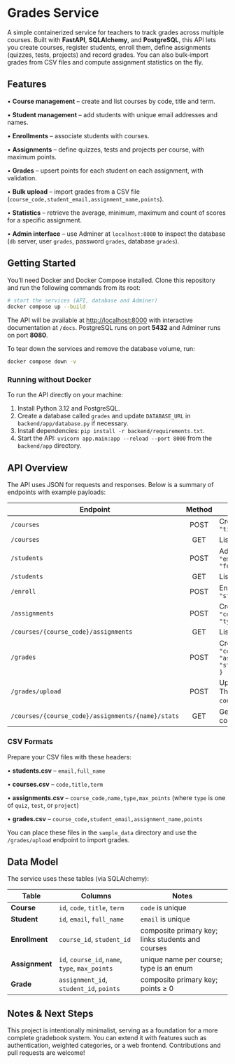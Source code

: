 # Grades Service

A simple containerized service for teachers to track grades across multiple courses. Built with **FastAPI**, **SQLAlchemy**, and **PostgreSQL**, this API lets you create courses, register students, enroll them, define assignments (quizzes, tests, projects) and record grades. You can also bulk‑import grades from CSV files and compute assignment statistics on the fly.

## Features

• **Course management** – create and list courses by code, title and term.

• **Student management** – add students with unique email addresses and names.

• **Enrollments** – associate students with courses.

• **Assignments** – define quizzes, tests and projects per course, with maximum points.

• **Grades** – upsert points for each student on each assignment, with validation.

• **Bulk upload** – import grades from a CSV file (`course_code,student_email,assignment_name,points`).

• **Statistics** – retrieve the average, minimum, maximum and count of scores for a specific assignment.

• **Admin interface** – use Adminer at `localhost:8080` to inspect the database (`db` server, user `grades`, password `grades`, database `grades`).

## Getting Started

You’ll need Docker and Docker Compose installed. Clone this repository and run the following commands from its root:

```bash
# start the services (API, database and Adminer)
docker compose up --build
```

The API will be available at [http://localhost:8000](http://localhost:8000) with interactive documentation at `/docs`. PostgreSQL runs on port **5432** and Adminer runs on port **8080**.

To tear down the services and remove the database volume, run:

```bash
docker compose down -v
```

### Running without Docker

To run the API directly on your machine:

1. Install Python 3.12 and PostgreSQL.
2. Create a database called `grades` and update `DATABASE_URL` in `backend/app/database.py` if necessary.
3. Install dependencies: `pip install -r backend/requirements.txt`.
4. Start the API: `uvicorn app.main:app --reload --port 8000` from the `backend/app` directory.

## API Overview

The API uses JSON for requests and responses. Below is a summary of endpoints with example payloads:

| Endpoint                                          | Method | Description                                                                                              |
|---------------------------------------------------|:------:|----------------------------------------------------------------------------------------------------------|
| `/courses`                                        |  POST  | Create a course. Payload: `{ "code":"CS101", "title":"Intro to CS", "term":"Fall 2025" }`             |
| `/courses`                                        |  GET   | List all courses.                                                                                        |
| `/students`                                       |  POST  | Add a student. Payload: `{ "email":"alice@example.com", "full_name":"Alice King" }`                 |
| `/students`                                       |  GET   | List all students.                                                                                       |
| `/enroll`                                         |  POST  | Enroll a student. Payload: `{ "course_code":"CS101", "student_email":"alice@example.com" }`        |
| `/assignments`                                    |  POST  | Create an assignment. Payload: `{ "course_code":"CS101", "name":"Quiz 1", "type":"quiz", "max_points":10 }` |
| `/courses/{course_code}/assignments`              |  GET   | List assignments for a course.                                                                           |
| `/grades`                                         |  POST  | Create or update a grade. Payload: `{ "course_code":"CS101", "assignment_name":"Quiz 1", "student_email":"alice@example.com", "points":9 }` |
| `/grades/upload`                                  |  POST  | Upload a CSV of grades using `multipart/form-data`. The file should have columns: `course_code,student_email,assignment_name,points`. |
| `/courses/{course_code}/assignments/{name}/stats` |  GET   | Get statistics (average, minimum, maximum and count) for a specific assignment.                         |

### CSV Formats

Prepare your CSV files with these headers:

• **students.csv** – `email,full_name`

• **courses.csv** – `code,title,term`

• **assignments.csv** – `course_code,name,type,max_points` (where `type` is one of `quiz`, `test`, or `project`)

• **grades.csv** – `course_code,student_email,assignment_name,points`

You can place these files in the `sample_data` directory and use the `/grades/upload` endpoint to import grades.

## Data Model

The service uses these tables (via SQLAlchemy):

| Table      | Columns                                                                      | Notes                                    |
|------------|-------------------------------------------------------------------------------|-------------------------------------------|
| **Course** | `id`, `code`, `title`, `term`                                                | `code` is unique                          |
| **Student**| `id`, `email`, `full_name`                                                   | `email` is unique                         |
| **Enrollment** | `course_id`, `student_id`                                                 | composite primary key; links students and courses |
| **Assignment** | `id`, `course_id`, `name`, `type`, `max_points`                          | unique name per course; type is an enum   |
| **Grade**  | `assignment_id`, `student_id`, `points`                                      | composite primary key; points ≥ 0         |

## Notes & Next Steps

This project is intentionally minimalist, serving as a foundation for a more complete gradebook system. You can extend it with features such as authentication, weighted categories, or a web frontend. Contributions and pull requests are welcome!
